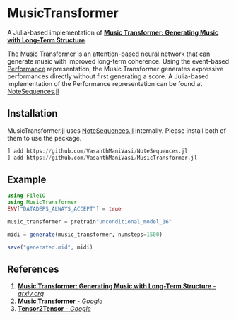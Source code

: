 # MusicTransformer

A Julia-based implementation of [**Music Transformer: Generating Music with Long-Term Structure**](https://arxiv.org/abs/1809.04281).

The Music Transformer is an attention-based neural network that can generate music with improved long-term coherence. Using the event-based [Performance](https://arxiv.org/abs/1808.03715) representation, the Music Transformer generates expressive performances directly without first generating a score. A Julia-based implementation of the Performance representation can be found at [NoteSequences.jl](https://github.com/VasanthManiVasi/NoteSequences.jl)

## Installation

MusicTransformer.jl uses [NoteSequences.jl](https://github.com/VasanthManiVasi/NoteSequences.jl) internally. Please install both of them to use the package.

```julia
] add https://github.com/VasanthManiVasi/NoteSequences.jl
] add https://github.com/VasanthManiVasi/MusicTransformer.jl
```

## Example

```julia
using FileIO
using MusicTransformer
ENV["DATADEPS_ALWAYS_ACCEPT"] = true

music_transformer = pretrain"unconditional_model_16"

midi = generate(music_transformer, numsteps=1500)

save("generated.mid", midi)
```

## References
1. [**Music Transformer: Generating Music with Long-Term Structure** - _arxiv.org_](https://arxiv.org/abs/1809.04281)
2. [**Music Transformer** - _Google_](https://magenta.tensorflow.org/music-transformer)
3. [**Tensor2Tensor** - _Google_](https://github.com/tensorflow/tensor2tensor)
